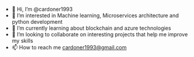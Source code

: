 - 👋 Hi, I’m @cardoner1993
- 👀 I’m interested in Machine learning, Microservices architecture and python development
- 🌱 I’m currently learning about blockchain and azure technologies
- 💞️ I’m looking to collaborate on interesting projects that help me improve my skills
- 📫 How to reach me cardoner1993@gmail.com
